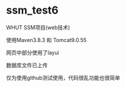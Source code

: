 # ssm_test6
WHUT SSM项目(web技术)

使用Maven3.8.3 和 Tomcat9.0.55

网页中部分使用了layui

数据库文件已上传

仅为使用github测试使用，代码很乱功能也很简单
